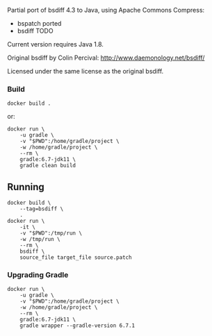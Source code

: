 Partial port of bsdiff 4.3 to Java, using Apache Commons Compress:
- bspatch ported
- bsdiff TODO

Current version requires Java 1.8.

Original bsdiff by Colin Percival:
    http://www.daemonology.net/bsdiff/

Licensed under the same license as the original bsdiff.

### Build

    docker build .

or:

    docker run \
        -u gradle \
        -v "$PWD":/home/gradle/project \
        -w /home/gradle/project \
        --rm \
        gradle:6.7-jdk11 \
        gradle clean build

## Running

    docker build \
        --tag=bsdiff \
        .
    docker run \
        -it \
        -v "$PWD":/tmp/run \
        -w /tmp/run \
        --rm \
        bsdiff \
        source_file target_file source.patch

### Upgrading Gradle

    docker run \
        -u gradle \
        -v "$PWD":/home/gradle/project \
        -w /home/gradle/project \
        --rm \
        gradle:6.7-jdk11 \
        gradle wrapper --gradle-version 6.7.1
